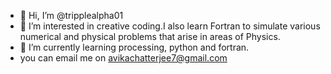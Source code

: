 - 👋 Hi, I’m @tripplealpha01
- 👀 I’m interested in creative coding.I also learn Fortran to simulate various numerical and physical problems that arise in areas of Physics. 
- 🌱 I’m currently learning processing, python and fortran.
- you can email me on avikachatterjee7@gmail.com

<!---
tripplealpha01/tripplealpha01 is a ✨ special ✨ repository because its `README.md` (this file) appears on your GitHub profile.
You can click the Preview link to take a look at your changes.
--->
